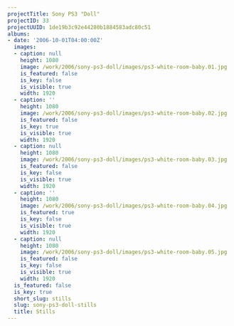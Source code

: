 ```yaml
---
projectTitle: Sony PS3 "Doll"
projectID: 33
projectUUID: 1de19b3c92e44280b1884583adc80c51
albums:
- date: '2006-10-01T04:00:00Z'
  images:
  - caption: null
    height: 1080
    image: /work/2006/sony-ps3-doll/images/ps3-white-room-baby.01.jpg
    is_featured: false
    is_key: false
    is_visible: true
    width: 1920
  - caption: ''
    height: 1080
    image: /work/2006/sony-ps3-doll/images/ps3-white-room-baby.02.jpg
    is_featured: false
    is_key: true
    is_visible: true
    width: 1920
  - caption: null
    height: 1080
    image: /work/2006/sony-ps3-doll/images/ps3-white-room-baby.03.jpg
    is_featured: false
    is_key: false
    is_visible: true
    width: 1920
  - caption: ''
    height: 1080
    image: /work/2006/sony-ps3-doll/images/ps3-white-room-baby.04.jpg
    is_featured: true
    is_key: false
    is_visible: true
    width: 1920
  - caption: null
    height: 1080
    image: /work/2006/sony-ps3-doll/images/ps3-white-room-baby.05.jpg
    is_featured: false
    is_key: false
    is_visible: true
    width: 1920
  is_featured: false
  is_key: true
  short_slug: stills
  slug: sony-ps3-doll-stills
  title: Stills
---
```

